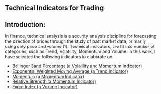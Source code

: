 <h2>Technical Indicators for Trading </h2>
<h2>Introduction:</h2>
<p>In finance, technical analysis is a security analysis discipline for forecasting the direction of prices through the study of past market data, primarily using only price and volume [1]. Technical indicators, are fit into number of categories, such as Trend, Volatility, Momentum and Volume. In this work, I have selected the following indicators to elaborate on:
<ul>
<li><a href='technical_indicators.ipynb#bollinger'>Bollinger Band Percentage (a Volatility and Momentum Indicator)</a></li>
<li><a href='technical_indicators.ipynb#ema'>Exponential Weighted Moving Average (a Trend Indicator)</a></li>
<li><a href='technical_indicators.ipynb#momentum'>Momentum (a Momentum Indicator)</a></li>
<li><a href='technical_indicators.ipynb#rsi'>Relative Strength (a Momentum Indicator)</a></li>
<li><a href='technical_indicators.ipynb#fi'>Force Index (a Volume Indicator)</a></li></ul>
